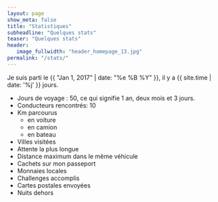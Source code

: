 ```yaml
---
layout: page
show_meta: false
title: "Statistiques"
subheadline: "Quelques stats"
teaser: "Quelques stats"
header:
   image_fullwidth: "header_homepage_13.jpg"
permalink: "/stats/"
---
```


Je suis parti le {{ "Jan 1, 2017" | date: "%e %B %Y" }}, il y a {{ site.time | date: '%j' }} jours.

<ul>
<li>Jours de voyage : 50, ce qui signifie 1 an, deux mois et 3 jours.</li>
<li>Conducteurs rencontrés: 10</li>
<li>Km parcourus
<ul>
<li>en voiture</li>
<li>en camion</li>
<li>en bateau</li>
</ul>
</li>
<li>Villes visitées</li>
<li>Attente la plus longue</li>
<li>Distance maximum dans le même véhicule</li>
<li>Cachets sur mon passeport</li>
<li>Monnaies locales</li>
<li>Challenges accomplis</li>
<li>Cartes postales envoyées</li>
<li>Nuits dehors</li>
</ul>
